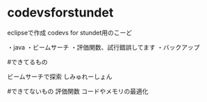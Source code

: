 # codevsforstundet
eclipseで作成
codevs for stundet用のこーど

・java
・ビームサーチ
・評価関数、試行錯誤してます
・バックアップ

#できてるもの

ビームサーチで探索
しみゅれーしょん

#できてないもの
評価関数
コードやメモリの最適化
